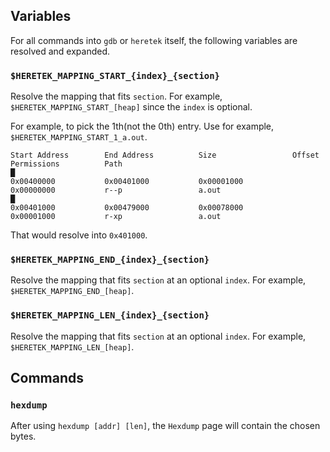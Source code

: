 ## Variables
For all commands into `gdb` or `heretek` itself, the following variables are resolved and expanded.

### `$HERETEK_MAPPING_START_{index}_{section}`
Resolve the mapping that fits `section`. For example, `$HERETEK_MAPPING_START_[heap]` since the `index` is optional.

For example, to pick the 1th(not the 0th) entry. Use for example, `$HERETEK_MAPPING_START_1_a.out`.
```
Start Address        End Address          Size                 Offset               Permissions          Path                                                                                                                                 █
0x00400000           0x00401000           0x00001000           0x00000000           r--p                 a.out                                                         █
0x00401000           0x00479000           0x00078000           0x00001000           r-xp                 a.out
```
That would resolve into `0x401000`.

### `$HERETEK_MAPPING_END_{index}_{section}`
Resolve the mapping that fits `section` at an optional `index`. For example, `$HERETEK_MAPPING_END_[heap]`.

### `$HERETEK_MAPPING_LEN_{index}_{section}`
Resolve the mapping that fits `section` at an optional `index`. For example, `$HERETEK_MAPPING_LEN_[heap]`.

## Commands
### `hexdump`
After using `hexdump [addr] [len]`, the `Hexdump` page will contain the chosen bytes.

